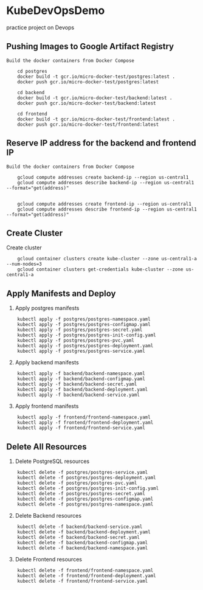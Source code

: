 # KubeDevOpsDemo
 practice project on Devops


## Pushing Images to Google Artifact Registry

    Build the docker containers from Docker Compose
```
    cd postgres
    docker build -t gcr.io/micro-docker-test/postgres:latest . 
    docker push gcr.io/micro-docker-test/postgres:latest

    cd backend
    docker build -t gcr.io/micro-docker-test/backend:latest . 
    docker push gcr.io/micro-docker-test/backend:latest

    cd frontend
    docker build -t gcr.io/micro-docker-test/frontend:latest . 
    docker push gcr.io/micro-docker-test/frontend:latest

```

## Reserve IP address for the backend and frontend IP

    Build the docker containers from Docker Compose
```
    gcloud compute addresses create backend-ip --region us-central1 
    gcloud compute addresses describe backend-ip --region us-central1 --format="get(address)"


    gcloud compute addresses create frontend-ip --region us-central1 
    gcloud compute addresses describe frontend-ip --region us-central1 --format="get(address)"

```
## Create Cluster

 Create cluster
```
    gcloud container clusters create kube-cluster --zone us-central1-a --num-nodes=3 
    gcloud container clusters get-credentials kube-cluster --zone us-central1-a
```


##  Apply Manifests and Deploy

1.  Apply postgres manifests

```
    kubectl apply -f postgres/postgres-namespace.yaml
    kubectl apply -f postgres/postgres-configmap.yaml
    kubectl apply -f postgres/postgres-secret.yaml
    kubectl apply -f postgres/postgres-init-config.yaml
    kubectl apply -f postgres/postgres-pvc.yaml
    kubectl apply -f postgres/postgres-deployment.yaml
    kubectl apply -f postgres/postgres-service.yaml
```

2. Apply backend manifests

```
    kubectl apply -f backend/backend-namespace.yaml
    kubectl apply -f backend/backend-configmap.yaml
    kubectl apply -f backend/backend-secret.yaml
    kubectl apply -f backend/backend-deployment.yaml
    kubectl apply -f backend/backend-service.yaml
```

3. Apply frontend manifests
```
    kubectl apply -f frontend/frontend-namespace.yaml
    kubectl apply -f frontend/frontend-deployment.yaml
    kubectl apply -f frontend/frontend-service.yaml
```

##  Delete All Resources

1.  Delete PostgreSQL resources

```
    kubectl delete -f postgres/postgres-service.yaml
    kubectl delete -f postgres/postgres-deployment.yaml
    kubectl delete -f postgres/postgres-pvc.yaml
    kubectl delete -f postgres/postgres-init-config.yaml
    kubectl delete -f postgres/postgres-secret.yaml
    kubectl delete -f postgres/postgres-configmap.yaml
    kubectl delete -f postgres/postgres-namespace.yaml
```

2.  Delete Backend resources

```
    kubectl delete -f backend/backend-service.yaml
    kubectl delete -f backend/backend-deployment.yaml
    kubectl delete -f backend/backend-secret.yaml
    kubectl delete -f backend/backend-configmap.yaml
    kubectl delete -f backend/backend-namespace.yaml
```

3. Delete Frontend resources
```
    kubectl delete -f frontend/frontend-namespace.yaml
    kubectl delete -f frontend/frontend-deployment.yaml
    kubectl delete -f frontend/frontend-service.yaml
```


